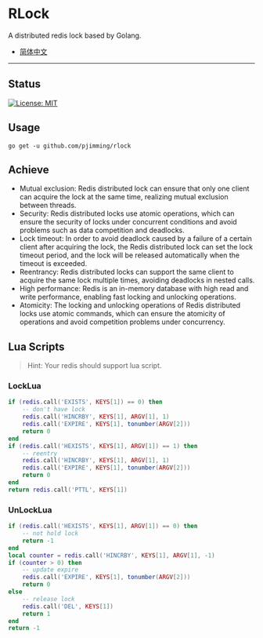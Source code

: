 # RLock

A distributed redis lock based by Golang.

- [简体中文]()

---

## Status
[![License: MIT](https://img.shields.io/badge/License-MIT-yellow.svg)](https://opensource.org/licenses/MIT)

## Usage
```shell
go get -u github.com/pjimming/rlock
```

## Achieve
- Mutual exclusion: Redis distributed lock can ensure that only one client can acquire the lock at the same time, realizing mutual exclusion between threads.
- Security: Redis distributed locks use atomic operations, which can ensure the security of locks under concurrent conditions and avoid problems such as data competition and deadlocks.
- Lock timeout: In order to avoid deadlock caused by a failure of a certain client after acquiring the lock, the Redis distributed lock can set the lock timeout period, and the lock will be released automatically when the timeout is exceeded.
- Reentrancy: Redis distributed locks can support the same client to acquire the same lock multiple times, avoiding deadlocks in nested calls.
- High performance: Redis is an in-memory database with high read and write performance, enabling fast locking and unlocking operations.
- Atomicity: The locking and unlocking operations of Redis distributed locks use atomic commands, which can ensure the atomicity of operations and avoid competition problems under concurrency.

## Lua Scripts
> Hint: Your redis should support lua script.

### LockLua
```lua
if (redis.call('EXISTS', KEYS[1]) == 0) then
    -- don't have lock
    redis.call('HINCRBY', KEYS[1], ARGV[1], 1)
    redis.call('EXPIRE', KEYS[1], tonumber(ARGV[2]))
    return 0
end
if (redis.call('HEXISTS', KEYS[1], ARGV[1]) == 1) then
    -- reentry
    redis.call('HINCRBY', KEYS[1], ARGV[1], 1)
    redis.call('EXPIRE', KEYS[1], tonumber(ARGV[2]))
    return 0
end
return redis.call('PTTL', KEYS[1])
```

### UnLockLua
```lua
if (redis.call('HEXISTS', KEYS[1], ARGV[1]) == 0) then
    -- not hold lock
    return -1
end
local counter = redis.call('HINCRBY', KEYS[1], ARGV[1], -1)
if (counter > 0) then
    -- update expire
    redis.call('EXPIRE', KEYS[1], tonumber(ARGV[2]))
    return 0
else
    -- release lock
    redis.call('DEL', KEYS[1])
    return 1
end
return -1
```